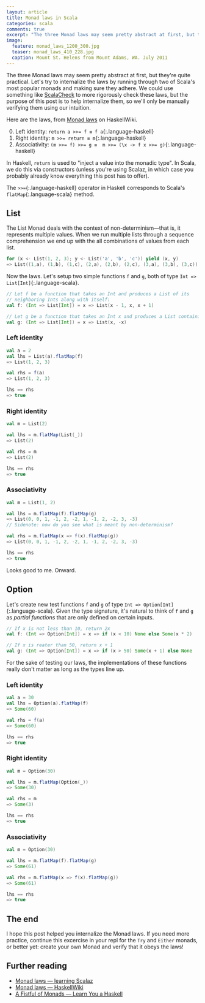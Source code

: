 ```yaml
---
layout: article
title: Monad laws in Scala
categories: scala
comments: true
excerpt: "The three Monad laws may seem pretty abstract at first, but they're quite practical"
image:
  feature: monad_laws_1200_300.jpg
  teaser: monad_laws_410_228.jpg
  caption: Mount St. Helens from Mount Adams, WA. July 2011
---
```


The three Monad laws may seem pretty abstract at first, but they're quite
practical.  Let's try to internalize the laws by running through two of Scala's
most popular monads and making sure they adhere. We could use something like
[ScalaCheck](http://scalacheck.org/) to more rigorously check these laws, but
the purpose of this post is to help internalize them, so we'll only be manually
verifying them using our intuition.

Here are the laws, from [Monad laws](https://wiki.haskell.org/Monad_laws) on HaskellWiki.

0. Left identity: `return a >>= f ≡ f a`{:.language-haskell}
0. Right identity: `m >>= return ≡ m`{:.language-haskell}
0. Associativity: `(m >>= f) >>= g ≡  m >>= (\x -> f x >>= g)`{:.language-haskell}

In Haskell, `return` is used to "inject a value into the monadic type". In
Scala, we do this via constructors (unless you're using Scalaz, in which case
you probably already know everything this post has to offer).

The `>>=`{:.language-haskell} operator in Haskell corresponds to Scala's
`flatMap`{:.language-scala} method.

## List

The List Monad deals with the context of non-determinism—that is, it represents
multiple values. When we run multiple lists through a sequence comprehension we
end up with the all combinations of values from each list.

```scala
for (x <- List(1, 2, 3); y <- List('a', 'b', 'c')) yield (x, y)
=> List((1,a), (1,b), (1,c), (2,a), (2,b), (2,c), (3,a), (3,b), (3,c))
```

Now the laws. Let's setup two simple functions `f` and `g`, both of type `Int =>
List[Int]`{:.language-scala}.

```scala
// Let f be a function that takes an Int and produces a List of its
// neighboring Ints along with itself:
val f: (Int => List[Int]) = x => List(x - 1, x, x + 1)

// Let g be a function that takes an Int x and produces a List containing +x and -x
val g: (Int => List[Int]) = x => List(x, -x)
```

### Left identity

```scala
val a = 2
val lhs = List(a).flatMap(f)
=> List(1, 2, 3)

val rhs = f(a)
=> List(1, 2, 3)

lhs == rhs
=> true
```

### Right identity

```scala
val m = List(2)

val lhs = m.flatMap(List(_))
=> List(2)

val rhs = m
=> List(2)

lhs == rhs
=> true
```

### Associativity

```scala
val m = List(1, 2)

val lhs = m.flatMap(f).flatMap(g)
=> List(0, 0, 1, -1, 2, -2, 1, -1, 2, -2, 3, -3)
// Sidenote: now do you see what is meant by non-determinism?

val rhs = m.flatMap(x => f(x).flatMap(g))
=> List(0, 0, 1, -1, 2, -2, 1, -1, 2, -2, 3, -3)

lhs == rhs
=> true
```

Looks good to me. Onward.

## Option

Let's create new test functions `f` and `g` of type `Int =>
Option[Int]`{:.language-scala}. Given the type signature, it's natural to think
of `f` and `g` as *partial functions* that are only defined on certain inputs.

```scala
// If x is not less than 10, return 2x
val f: (Int => Option[Int]) = x => if (x < 10) None else Some(x * 2)

// If x is reater than 50, return x + 1
val g: (Int => Option[Int]) = x => if (x > 50) Some(x + 1) else None
```

For the sake of testing our laws, the implementations of these functions really
don't matter as long as the types line up.

### Left identity

```scala
val a = 30
val lhs = Option(a).flatMap(f)
=> Some(60)

val rhs = f(a)
=> Some(60)

lhs == rhs
=> true
```

### Right identity

```scala
val m = Option(30)

val lhs = m.flatMap(Option(_))
=> Some(30)

val rhs = m
=> Some(3)

lhs == rhs
=> true
```

### Associativity

```scala
val m = Option(30)

val lhs = m.flatMap(f).flatMap(g)
=> Some(61)

val rhs = m.flatMap(x => f(x).flatMap(g))
=> Some(61)

lhs == rhs
=> true
```

## The end

I hope this post helped you internalize the Monad laws. If you need more
practice, continue this excercise in your repl for the `Try` and `Either`
monads, or better yet: create your own Monad and verify that it obeys the laws!

## Further reading

- [Monad laws — learning Scalaz](http://eed3si9n.com/learning-scalaz/Monad+laws.html)
- [Monad laws — HaskellWiki](https://wiki.haskell.org/Monad_laws)
- [A Fistful of Monads — Learn You a Haskell](http://learnyouahaskell.com/a-fistful-of-monads#monad-laws)
